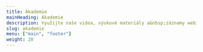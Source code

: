 ```yaml
---
title: Akademie
mainHeading: Akademie
description: Využijte naše videa, výukové materiály a&nbsp;záznamy webinářů pro rychlejší pochopení světa IoT, průmyslu 4.0 a zařízení HARDWARIO.
slug: akademie
menu: ["main", "footer"]
weight: 20
---
```

